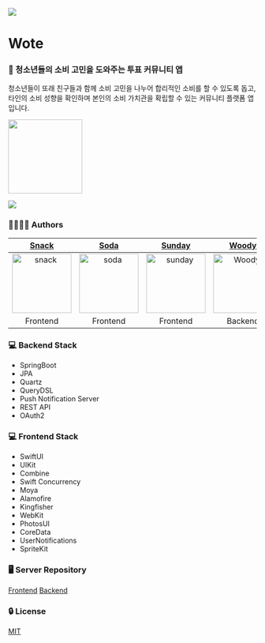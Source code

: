 ![](https://velog.velcdn.com/images/snack/post/1289cfaa-174a-4aa0-9050-ff8d86fa9c86/image.jpg)
# Wote

### 📱 청소년들의 소비 고민을 도와주는 투표 커뮤니티 앱
청소년들이 또래 친구들과 함께 소비 고민을 나누어 합리적인 소비를 할 수 있도록 돕고, 타인의 소비 성향을 확인하며 본인의 소비 가치관을 확립할 수 있는 커뮤니티 플랫폼 앱입니다.

<a href="https://apps.apple.com/kr/app/wote/id6470252868">
  <img src="https://velog.velcdn.com/images/snack/post/94ad7dd8-81cb-4b05-8ad8-31a8d579d23e/image.png"width="150"/>
</a>

![](https://velog.velcdn.com/images/snack/post/d76069e9-fefb-477d-91e4-9ed5eb029a22/image.jpg)

### 👨‍👩‍👧‍👦 Authors
<div>

| [Snack](https://github.com/snacknam) | [Soda](https://github.com/minnnidev) | [Sunday](https://github.com/sunhofficial) | [Woody](https://github.com/migusdn) | [Pin](https://github.com/pingse) | [Sia](https://github.com/hansn777) |
|:-----------------------------------:|:------------------------------------:|:---------------------------------------:|:-----------------------------------:|:-------------------------------:|:----------------------------------:|
| <img width="120" alt="snack" src="https://avatars.githubusercontent.com/u/110089773?v=4"> | <img width="120" alt="soda" src="https://github.com/migusdn/Wote/assets/44918187/82df8d78-65f5-401a-986a-1ede0bfdfad0"> | <img width="120" alt="sunday" src="https://github.com/migusdn/Wote/assets/44918187/315862cb-c6d2-4e82-a568-196fbc9004e0"> | <img width="120" alt="Woody" src="https://github.com/DeveloperAcademy-POSTECH/2HoSeon-Server/assets/54494793/1d308d29-b5c6-4265-a0f3-6b45b5f91019"> | <img width="120" alt="pin" src="https://user-images.githubusercontent.com/54494793/236249499-c216965e-333a-495a-a9f5-e9842fc47c28.png"> | <img width="120" alt="sia" src="https://github.com/migusdn/Wote/assets/44918187/e4d9b3e1-5076-4f1e-8e56-e892ea235c12"> |
| Frontend | Frontend | Frontend | Backend | Backend | UI/UX |
  
</div>

### 💻 Backend Stack
- SpringBoot
- JPA
- Quartz
- QueryDSL
- Push Notification Server
- REST API
- OAuth2

### 💻 Frontend Stack
- SwiftUI
- UIKit
- Combine
- Swift Concurrency
- Moya
- Alamofire
- Kingfisher
- WebKit
- PhotosUI
- CoreData
- UserNotifications
- SpriteKit

### 🖥️ Server Repository
[Frontend](https://github.com/DeveloperAcademy-POSTECH/MacC-Team8-2HoSun)
[Backend](https://github.com/DeveloperAcademy-POSTECH/MacC-Team8-2HoSun-Server)

### 🔒 License
[MIT](https://choosealicense.com/licenses/mit/)
